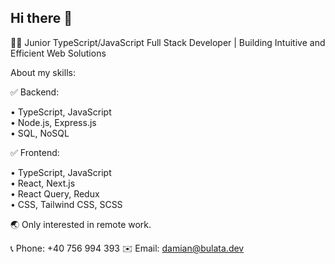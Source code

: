 ## Hi there 👋

👨‍💻 Junior TypeScript/JavaScript Full Stack Developer | Building Intuitive and Efficient Web Solutions

About my skills:

✅ Backend:

• TypeScript, JavaScript                                                                                                                                                                                                                                                      
• Node.js, Express.js                                                                                                                                                                                                                                                      
• SQL, NoSQL                                                                                                                                                                                                                                                      

✅ Frontend:

• TypeScript, JavaScript                                                                                                                                                                                                                                                      
• React, Next.js                                                                                                                                                                                                                                                      
• React Query, Redux                                                                                                                                                                                                                                                      
• CSS, Tailwind CSS, SCSS                                                                                                                                                                                                                                                      

🌏 Only interested in remote work.

📞 Phone: +40 756 994 393
✉️ Email: damian@bulata.dev
